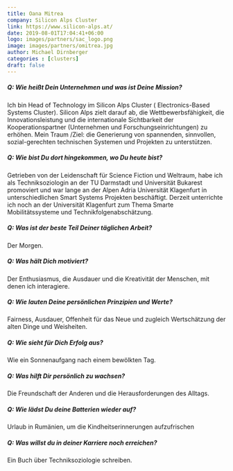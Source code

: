 ```yaml
---
title: Oana Mitrea
company: Silicon Alps Cluster
link: https://www.silicon-alps.at/
date: 2019-08-01T17:04:41+06:00
logo: images/partners/sac_logo.png
image: images/partners/omitrea.jpg
author: Michael Dirnberger
categories : [clusters]
draft: false
---
```


##### Q: Wie heißt Dein Unternehmen und was ist Deine Mission?

Ich bin Head of Technology im Silicon Alps Cluster ( Electronics-Based Systems Cluster). Silicon Alps zielt darauf ab, die Wettbewerbsfähigkeit, die Innovationsleistung und die internationale Sichtbarkeit der Kooperationspartner (Unternehmen und Forschungseinrichtungen) zu erhöhen. Mein Traum /Ziel: die Generierung von spannenden, sinnvollen, sozial-gerechten technischen Systemen und Projekten zu unterstützen.

##### Q: Wie bist Du dort hingekommen, wo Du heute bist?

Getrieben von der Leidenschaft für Science Fiction und Weltraum, habe ich als Techniksoziologin an der TU Darmstadt und Universität Bukarest promoviert und war lange an der Alpen Adria Universität Klagenfurt in unterschiedlichen Smart Systems Projekten beschäftigt. Derzeit unterrichte ich noch an der Universität Klagenfurt zum Thema Smarte Mobilitätssysteme und Technikfolgenabschätzung.

##### Q: Was ist der beste Teil Deiner täglichen Arbeit?

Der Morgen.

##### Q: Was hält Dich motiviert?

Der Enthusiasmus, die Ausdauer und die Kreativität der Menschen, mit denen ich interagiere.

##### Q: Wie lauten Deine persönlichen Prinzipien und Werte?

Fairness, Ausdauer, Offenheit für das Neue und zugleich Wertschätzung der alten Dinge und Weisheiten.

##### Q: Wie sieht für Dich Erfolg aus?

Wie ein Sonnenaufgang nach einem bewölkten Tag.

##### Q: Was hilft Dir persönlich zu wachsen?

Die Freundschaft der Anderen und die Herausforderungen des Alltags.

##### Q: Wie lädst Du deine Batterien wieder auf?

Urlaub in Rumänien, um die Kindheitserinnerungen aufzufrischen

##### Q: Was willst du in deiner Karriere noch erreichen?

Ein Buch über Techniksoziologie schreiben.
